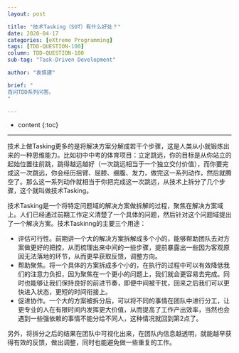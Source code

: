 ```yaml
---
layout: post

title: "技术Tasking（SOT）有什么好处？"
date: 2020-04-17
categories: [eXtreme Programming]
tags: [TDD-QUESTION-100]
column: TDD-QUESTION-100
sub-tag: "Task-Driven Development"

author: "袁慎建"

brief: "
百问TDD系列问答。
"

---
```


* content
{:toc}

---

技术上做Tasking更多的是将解决方案分解成若干个步骤，这是人类从小就锻炼出来的一种思维能力。比如初中中考的体育项目：立定跳远，你的目标是从你站立的起始位置往前跳，跳得越远越好（一次跳远相当于一个独立交付价值），而你要完成这一次跳远，你会经历摇臂、屈膝、绷腹、发力，做完这一系列动作，然后就腾空了。那么这一系列动作就相当于你把完成这一次跳远，从技术上拆分了几个步骤，这个就叫做技术Tasking。

技术Tasking是一个将特定问题域的解决方案做拆解的过程，聚焦在解决方案域上。人们已经通过前期工作定义清楚了一个具体的问题，然后针对这个问题域提出了一个解决方案。技术Taskinng的主要三个用途：

- 评估可行性。前期讲一个大的解决方案拆解成多个小的，能够帮助团队去对方案做更好的把控，从而梳理出来中间的一些步骤，提前暴露出一些因为客观原因无法落地的环节，从而更早获取反馈，调整方向。
- 帮助聚焦。将一个具体的方案拆成多个小的，在执行的过程中可以有效降低我们的注意力负担，因为聚焦在一个更小的问题上，我们就会更容易去完成。同时也能够让我们保持良好的前进节奏，即便中间被干扰，回来之后我们可以更快进入状态，更短的时间衔接上。
- 促进协作。一个大的方案被拆分后，可以将不同的事情在团队中进行分工，让更专业的人在有限时间内发挥更大价值，从而提高了工作产出效率，当然也会遇到一些强依赖的事情不能分给不同人，这种情况就回到第2点了。

另外，将拆分之后的结果在团队中可视化出来，在团队内信息越透明，就能越早获得有效的反馈，做出调整，同时也能避免做一些重复的工作。
